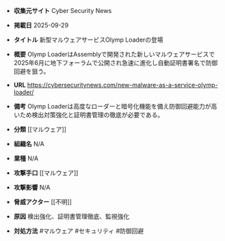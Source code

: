 - **収集元サイト**
Cyber Security News

- **掲載日**
2025-09-29

- **タイトル**
新型マルウェアサービスOlymp Loaderの登場

- **概要**
Olymp LoaderはAssemblyで開発された新しいマルウェアサービスで2025年6月に地下フォーラムで公開され急速に進化し自動証明書署名で防御回避を狙う。

- **URL**
https://cybersecuritynews.com/new-malware-as-a-service-olymp-loader/

- **備考**
Olymp Loaderは高度なローダーと暗号化機能を備え防御回避能力が高いため検出対策強化と証明書管理の徹底が必要である。

- **分類**
[[マルウェア]]

- **組織名**
N/A

- **業種**
N/A

- **攻撃手口**
[[マルウェア]]

- **攻撃影響**
N/A

- **脅威アクター**
[[不明]]

- **原因**
検出強化、証明書管理徹底、監視強化

- **対処方法**
#マルウェア #セキュリティ #防御回避
